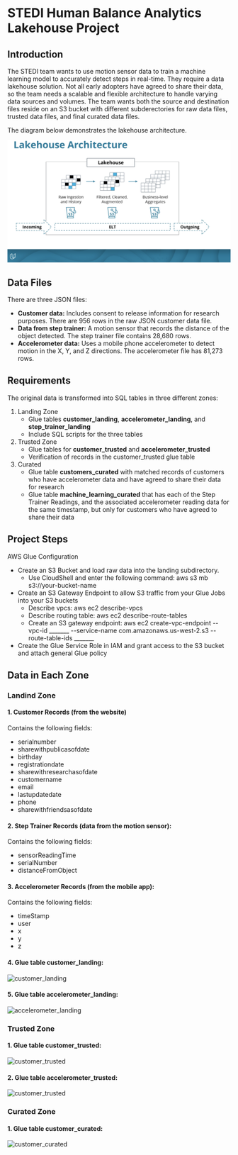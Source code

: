 # STEDI Human Balance Analytics Lakehouse Project

## Introduction
The STEDI team wants to use motion sensor data to train a machine learning model to accurately detect steps in real-time. They require a data lakehouse solution. Not all early adopters have agreed to share their data, so the team needs a scalable and flexible architecture to handle varying data sources and volumes. The team wants both the source and destination files reside on an S3 bucket with different subderectories for raw data files, trusted data files, and final curated data files.

The diagram below demonstrates the lakehouse architecture.

![datalake](./images/lakehouse.png)

## Data Files
There are three JSON files:
- **Customer data:** Includes consent to release information for research purposes. There are 956 rows in the raw JSON customer data file.
- **Data from step trainer:** A motion sensor that records the distance of the object detected. The step trainer file contains 28,680 rows.
- **Accelerometer data:** Uses a mobile phone accelerometer to detect motion in the X, Y, and Z directions. The accelerometer file has 81,273 rows.

## Requirements
The original data is transformed into SQL tables in three different zones: 
1. Landing Zone
   - Glue tables **customer_landing**, **accelerometer_landing**, and **step_trainer_landing**
   - Include SQL scripts for the three tables
3. Trusted Zone
   - Glue tables for **customer_trusted** and **accelerometer_trusted**
   - Verification of records in the customer_trusted glue table
5. Curated
   - Glue table **customers_curated** with matched records of customers who have accelerometer data and have agreed to share their data for research
   - Glue table **machine_learning_curated** that has each of the Step Trainer Readings, and the associated accelerometer reading data for the same timestamp, but only for customers who have agreed to share their data

## Project Steps
AWS Glue Configuration
   - Create an S3 Bucket and load raw data into the landing subdirectory.
      - Use CloudShell and enter the following command: aws s3 mb s3://your-bucket-name
   - Create an S3 Gateway Endpoint to allow S3 traffic from your Glue Jobs into your S3 buckets
     - Describe vpcs: aws ec2 describe-vpcs
     - Describe routing table: aws ec2 describe-route-tables
     - Create an S3 gateway endpoint: aws ec2 create-vpc-endpoint --vpc-id _______ --service-name com.amazonaws.us-west-2.s3 --route-table-ids _______
   - Create the Glue Service Role in IAM and grant access to the S3 bucket and attach general Glue policy

## Data in Each Zone
### Landind Zone
#### **1. Customer Records (from the website)**

Contains the following fields:

- serialnumber
- sharewithpublicasofdate
- birthday
- registrationdate
- sharewithresearchasofdate
- customername
- email
- lastupdatedate
- phone
- sharewithfriendsasofdate

#### **2. Step Trainer Records (data from the motion sensor):**

Contains the following fields:

- sensorReadingTime
- serialNumber
- distanceFromObject

#### **3. Accelerometer Records (from the mobile app):**

Contains the following fields:

- timeStamp
- user
- x
- y
- z
  
#### **4. Glue table customer_landing:**
![customer_landing](./images/customer_landing_glue_table.png)

#### **5. Glue table accelerometer_landing:**
![accelerometer_landing](./images/accelerometer_landing_glue_table.png)

### Trusted Zone
#### **1. Glue table customer_trusted:**
![customer_trusted](./images/customer_trusted_glue_table.png)
#### **2. Glue table accelerometer_trusted:**
![customer_trusted](./images/customer_trusted_glue_table.png)

### Curated Zone
#### **1. Glue table customer_curated:**
![customer_curated](./images/customer_curated_glue_table.png)

